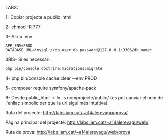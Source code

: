 LABS:

1- Copiar projecte a public_html

2- chmod -R 777

3- Arxiu .env

    APP_ENV=PROD
    DATABASE_URL=*mysql://db_user:db_password@127.0.0.1:3306/db_name*

3BIS- Si es necessari:

    php bin/console doctrine:migrations:migrate

4- php bin/console cache:clear --env PROD

5- composer require symfony/apache-pack

6-  Desde public_html -> ln -s nomprojecte/public/ (es pot canviar el nom de l'enllaç simbolic per que la url sigui més intuïtiva)

 

Ruta del projecte: http://labs.iam.cat/~a14alerevagu/prova/

Pàgina principal del projecte: http://labs.iam.cat/~a14alerevagu/web/

Ruta de prova: http://labs.iam.cat/~a14alerevagu/web/prova